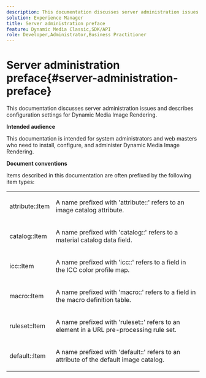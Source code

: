 ```yaml
---
description: This documentation discusses server administration issues and describes configuration settings for Dynamic Media Image Rendering.
solution: Experience Manager
title: Server administration preface
feature: Dynamic Media Classic,SDK/API
role: Developer,Administrator,Business Practitioner
---
```


# Server administration preface{#server-administration-preface}

This documentation discusses server administration issues and describes configuration settings for Dynamic Media Image Rendering.

 **Intended audience**

This documentation is intended for system administrators and web masters who need to install, configure, and administer Dynamic Media Image Rendering.

**Document conventions**

Items described in this documentation are often prefixed by the following item types:

<table id="simpletable_E96BA470B3CE4266A9E6ED0440A56C40"> 
 <tr class="strow"> 
  <td class="stentry"> <p>attribute::Item </p></td> 
  <td class="stentry"> <p>A name prefixed with 'attribute::' refers to an image catalog attribute. </p></td> 
 </tr> 
 <tr class="strow"> 
  <td class="stentry"> <p>catalog::Item </p></td> 
  <td class="stentry"> <p>A name prefixed with 'catalog::' refers to a material catalog data field. </p></td> 
 </tr> 
 <tr class="strow"> 
  <td class="stentry"> <p>icc::Item </p></td> 
  <td class="stentry"> <p>A name prefixed with 'icc::' refers to a field in the ICC color profile map. </p></td> 
 </tr> 
 <tr class="strow"> 
  <td class="stentry"> <p>macro::Item </p></td> 
  <td class="stentry"> <p>A name prefixed with 'macro::' refers to a field in the macro definition table. </p></td> 
 </tr> 
 <tr class="strow"> 
  <td class="stentry"> <p>ruleset::Item </p></td> 
  <td class="stentry"> <p>A name prefixed with 'ruleset::' refers to an element in a URL pre-processing rule set. </p></td> 
 </tr> 
 <tr class="strow"> 
  <td class="stentry"> <p>default::Item </p></td> 
  <td class="stentry"> <p>A name prefixed with 'default::' refers to an attribute of the default image catalog. </p></td> 
 </tr> 
</table>

